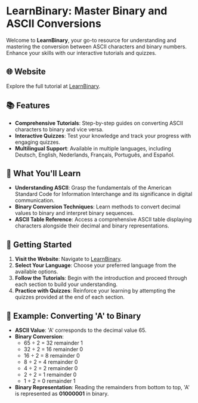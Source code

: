 # LearnBinary: Master Binary and ASCII Conversions

Welcome to **LearnBinary**, your go-to resource for understanding and mastering the conversion between ASCII characters and binary numbers. Enhance your skills with our interactive tutorials and quizzes.

## 🌐 Website

Explore the full tutorial at [LearnBinary](https://wfxey.github.io/learnbinary/).

## 📚 Features

- **Comprehensive Tutorials**: Step-by-step guides on converting ASCII characters to binary and vice versa.
- **Interactive Quizzes**: Test your knowledge and track your progress with engaging quizzes.
- **Multilingual Support**: Available in multiple languages, including Deutsch, English, Nederlands, Français, Português, and Español.

## 🧠 What You'll Learn

- **Understanding ASCII**: Grasp the fundamentals of the American Standard Code for Information Interchange and its significance in digital communication.
- **Binary Conversion Techniques**: Learn methods to convert decimal values to binary and interpret binary sequences.
- **ASCII Table Reference**: Access a comprehensive ASCII table displaying characters alongside their decimal and binary representations.

## 🚀 Getting Started

1. **Visit the Website**: Navigate to [LearnBinary](https://wfxey.github.io/learnbinary/).
2. **Select Your Language**: Choose your preferred language from the available options.
3. **Follow the Tutorials**: Begin with the introduction and proceed through each section to build your understanding.
4. **Practice with Quizzes**: Reinforce your learning by attempting the quizzes provided at the end of each section.

## 📝 Example: Converting 'A' to Binary

- **ASCII Value**: 'A' corresponds to the decimal value 65.
- **Binary Conversion**:
  - 65 ÷ 2 = 32 remainder 1
  - 32 ÷ 2 = 16 remainder 0
  - 16 ÷ 2 = 8 remainder 0
  - 8 ÷ 2 = 4 remainder 0
  - 4 ÷ 2 = 2 remainder 0
  - 2 ÷ 2 = 1 remainder 0
  - 1 ÷ 2 = 0 remainder 1
- **Binary Representation**: Reading the remainders from bottom to top, 'A' is represented as **01000001** in binary.

